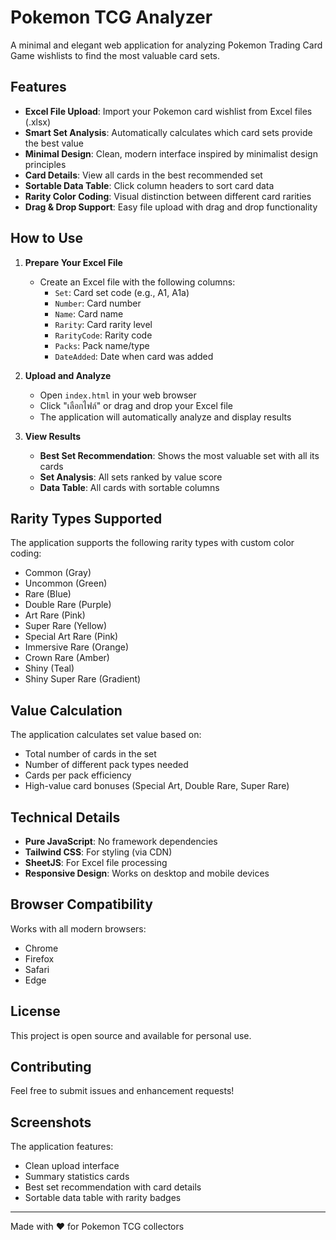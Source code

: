 # Pokemon TCG Analyzer

A minimal and elegant web application for analyzing Pokemon Trading Card Game wishlists to find the most valuable card sets.

## Features

- **Excel File Upload**: Import your Pokemon card wishlist from Excel files (.xlsx)
- **Smart Set Analysis**: Automatically calculates which card sets provide the best value
- **Minimal Design**: Clean, modern interface inspired by minimalist design principles
- **Card Details**: View all cards in the best recommended set
- **Sortable Data Table**: Click column headers to sort card data
- **Rarity Color Coding**: Visual distinction between different card rarities
- **Drag & Drop Support**: Easy file upload with drag and drop functionality

## How to Use

1. **Prepare Your Excel File**
   - Create an Excel file with the following columns:
     - `Set`: Card set code (e.g., A1, A1a)
     - `Number`: Card number
     - `Name`: Card name
     - `Rarity`: Card rarity level
     - `RarityCode`: Rarity code
     - `Packs`: Pack name/type
     - `DateAdded`: Date when card was added

2. **Upload and Analyze**
   - Open `index.html` in your web browser
   - Click "เลือกไฟล์" or drag and drop your Excel file
   - The application will automatically analyze and display results

3. **View Results**
   - **Best Set Recommendation**: Shows the most valuable set with all its cards
   - **Set Analysis**: All sets ranked by value score
   - **Data Table**: All cards with sortable columns

## Rarity Types Supported

The application supports the following rarity types with custom color coding:

- Common (Gray)
- Uncommon (Green)
- Rare (Blue)
- Double Rare (Purple)
- Art Rare (Pink)
- Super Rare (Yellow)
- Special Art Rare (Pink)
- Immersive Rare (Orange)
- Crown Rare (Amber)
- Shiny (Teal)
- Shiny Super Rare (Gradient)

## Value Calculation

The application calculates set value based on:
- Total number of cards in the set
- Number of different pack types needed
- Cards per pack efficiency
- High-value card bonuses (Special Art, Double Rare, Super Rare)

## Technical Details

- **Pure JavaScript**: No framework dependencies
- **Tailwind CSS**: For styling (via CDN)
- **SheetJS**: For Excel file processing
- **Responsive Design**: Works on desktop and mobile devices

## Browser Compatibility

Works with all modern browsers:
- Chrome
- Firefox
- Safari
- Edge

## License

This project is open source and available for personal use.

## Contributing

Feel free to submit issues and enhancement requests!

## Screenshots

The application features:
- Clean upload interface
- Summary statistics cards
- Best set recommendation with card details
- Sortable data table with rarity badges

---

Made with ❤️ for Pokemon TCG collectors